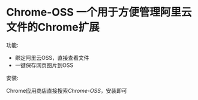 # Chrome-OSS 一个用于方便管理阿里云文件的Chrome扩展

功能:

* 绑定阿里云OSS，直接查看文件
* 一键保存网页图片到OSS

安装:

Chrome应用商店直接搜索*Chrome-OSS*，安装即可